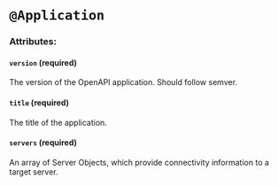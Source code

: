 # `@Application` 

### Attributes:

#### `version` (required)
The version of the OpenAPI application. Should follow semver.

#### `title` (required)
The title of the application.

#### `servers` (required)
An array of Server Objects, which provide connectivity information to a target server.
